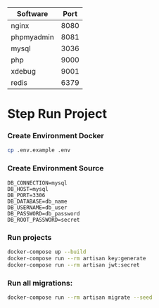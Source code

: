 | Software  | Port |
| --- | --- |
| nginx  | 8080  |
| phpmyadmin  | 8081  |
| mysql  | 3036  |
| php  | 9000  |
| xdebug  | 9001  |
| redis  | 6379  |

# Step Run Project

### Create Environment Docker
```sh
cp .env.example .env
```

### Create Environment Source
```dotenv
DB_CONNECTION=mysql
DB_HOST=mysql
DB_PORT=3306
DB_DATABASE=db_name
DB_USERNAME=db_user
DB_PASSWORD=db_password
DB_ROOT_PASSWORD=secret
```

### Run projects
```sh
docker-compose up --build
docker-compose run --rm artisan key:generate
docker-compose run --rm artisan jwt:secret
```

### Run all migrations:
```sh
docker-compose run --rm artisan migrate --seed
```